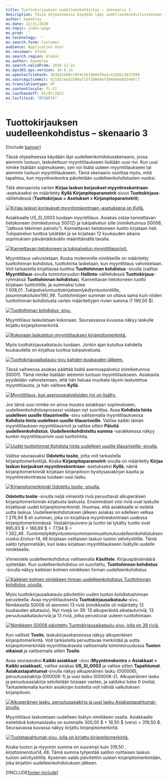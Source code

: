 ```yaml
---
title: Tuottokirjauksen uudelleenkohdistus – skenaario 3
description: Tässä ohjeaiheessa käydään läpi uudelleenkohdistusskenaario, jossa aiemmin luotuun, laskutettuun myyntitilaukseen lisätään uusi rivi. Kun uusi nimike lisätään sopimukseen, sen voi lisätä uuteen myyntitilaukseen tai aiemmin luotuun myyntitilaukseen.
author: kweekley
ms.date: 12/21/2020
ms.topic: index-page
ms.prod: ''
ms.technology: ''
ms.search.form: Customer
audience: Application User
ms.reviewer: kfend
ms.search.region: Global
ms.author: kweekley
ms.search.validFrom: 2020-12-21
ms.dyn365.ops.version: 10.0.14
ms.openlocfilehash: 3b3b41b09cc9f4c56fdb04f6a2c4156bc1637699
ms.sourcegitcommit: 631d2cea52590af15f208e9af584446e85540fcf
ms.translationtype: HT
ms.contentlocale: fi-FI
ms.lasthandoff: 05/07/2022
ms.locfileid: "8726574"
---
```

# <a name="revenue-recognition-reallocation--scenario-3"></a>Tuottokirjauksen uudelleenkohdistus – skenaario 3

[!include [banner](../includes/banner.md)]

Tässä ohjeaiheessa käydään läpi uudelleenkohdistusskenaario, jossa aiemmin luotuun, laskutettuun myyntitilaukseen lisätään uusi rivi. Kun uusi nimike lisätään sopimukseen, sen voi lisätä uuteen myyntitilaukseen tai aiemmin luotuun myyntitilaukseen. Tämä skenaario osoittaa myös, mitä tapahtuu, kun myyntireskontra päivitetään uudelleenkohdistusten vuoksi.

Tätä skenaariota varten **Kirjaa laskun korjaukset myyntireskontraan** ‑asetukseksi on määritetty **Kyllä** **Kirjanpitoparametrit**-sivun **Tuottokirjaus**-välilehdessä (**Tuottokirjaus \> Asetukset \> Kirjanpitoparametrit**).

[![Kirjaa laskun korjaukset myyntireskontraan ‑asetuksena on Kyllä.](./media/25_rev-rec-scenarios.png)](./media/25_rev-rec-scenarios.png)

Asiakkaalle US\_SI\_0003 luodaan myyntitilaus. Asiakas ostaa kannettavan tietokoneen (nimiketunnus S0012) ja tukipalvelun sille (nimiketunnus S0008, ”Jatkuva tekninen palvelu”). Kannettavan tietokoneen tuotto kirjataan heti. Tukipalvelun tuottoa lykätään ja se kirjataan 12 kuukauden aikana sopimuksen päivämäärävälin määrittämällä tavalla.

[![Kannettavan tietokoneen ja tukipalvelun myyntitilausrivit.](./media/26_rev-rec-scenarios.png)](./media/26_rev-rec-scenarios.png)

Myyntitilaus vahvistetaan. Koska molemmille nimikkeille on määritetty tuottohinnan kohdistus, tuottohinta lasketaan, kun myyntitilaus vahvistetaan. Voit tarkastella kirjattavaa tuottoa **Tuottohinnan kohdistus** ‑sivulla (valitse **Myyntitilaus**-sivulla toimintoruudun **Hallinta**-välilehdessä **Tuottokirjaus**-ryhmässä **Tuottohinnan kohdistus**). Kannettavan tietokoneen tuotto kirjataan tuottotilille, ja summaksi tulee 1 008,01 $. Tukipalvelun tuotto kirjataan lykätyn tuoton tilille, ja summaksi tulee 190,99 $. Tuottohintojen summan on oltava sama kuin niiden tuottohinnan kohdistusta varten määritettyjen rivien summa (1 199,00 $).

[![Tuottohinnan kohdistus ‑sivu.](./media/27_rev-rec-scenarios.png)](./media/27_rev-rec-scenarios.png)

Myyntitilaus laskutetaan kokonaan. Seuraavassa kuvassa näkyy laskulle kirjattu kirjanpitomerkintä.

[![Kokonaan laskutetun myyntitilauksen kirjanpitomerkintä.](./media/28_rev-rec-scenarios.png)](./media/28_rev-rec-scenarios.png)

Myös tuottokirjausaikataulu luodaan. Jonkin ajan kuluttua kahdella kuukaudella on kirjattua tuottoa tukipalvelusta.

[![Tuottokirjausaikataulu-sivu kahden kuukauden jälkeen.](./media/29_rev-rec-scenarios.png)](./media/29_rev-rec-scenarios.png)

Tässä vaiheessa asiakas päättää lisätä asennuspalvelut (nimiketunnus S0001). Tämä nimike lisätään aiemmin luotuun myyntitilaukseen. Asiakasta pyydetään vahvistamaan, että hän haluaa muokata täysin laskutettua myyntitilausta, ja hän valitsee **Kyllä**.

[![Myyntitilaus, kun asennuspalveluiden rivi on lisätty.](./media/30_rev-rec-scenarios.png)](./media/30_rev-rec-scenarios.png)

Jos tämä uusi nimike on ainoa muutos asiakkaan sopimukseen, uudelleenkohdistusprosessi voidaan nyt suorittaa. Avaa **Kohdista hinta uudelleen uusille tilausriveille** ‑sivu valitsemalla myyntitilauksessa **Kohdista hinta uudelleen uusille tilausriveille**. Valitse kaikki tämän myyntitilauksen myyntitilausrivit ja valitse sitten **Päivitä uudelleenkohdistus**. **Uudelleenkohdistettu summa** ‑sarakkeessa näkyy kunkin myyntitilausrivin uusi tuottohinta.

[![Uudet tuottohinnat Kohdista hinta uudelleen uusille tilausriveille ‑sivulla.](./media/31_rev-rec-scenarios.png)](./media/31_rev-rec-scenarios.png)

Valitse seuraavaksi **Odotettu tosite**, jotta voit tarkastella kirjanpitomerkintöjä. Koska **Kirjanpitoparametrit**-sivulla on määritetty **Kirjaa laskun korjaukset myyntireskontraan** ‑asetukseksi **Kyllä**, nämä kirjanpitomerkinnät kirjataan kirjanpitoon hyvitysasiakirjan kautta ja myyntireskontrassa luodaan uusi lasku.

[![Kirjanpitomerkinnät Odotettu tosite -sivulla.](./media/32_rev-rec-scenarios.png)](./media/32_rev-rec-scenarios.png)

**Odotettu tosite** ‑sivulla neljä viimeistä riviä peruuttavat alkuperäisen kirjanpitomerkinnän kirjatusta laskusta. Ensimmäiset viisi riviä ovat laskulle kirjattavat uudet kirjanpitomerkinnät. Huomaa, että asiakkaalle ei esitetä uutta laskua. Uudelleenkohdistuksen jälkeen asiakas on edelleen velkaa 1 276,94 $ eli summan, joka on kirjattava myyntireskontraan uudessa kirjanpitomerkinnässä. Vastakirjausvero ja tuotto tai lykätty tuotto ovat 995,83 $ + 188,69 $ + 77,94 $ = 1 262,46 $. Tuoton tai lykätyn tuoton summa on muuttunut uudelleenkohdistuksen vuoksi. Erotus –14,48 $ kirjataan osittaisen laskun tuoton selvitystilille. Tämä saldo tyhjennetään, kun lasku kirjataan myyntitilaukseen lisätylle uudelle nimikkeelle.

Viimeistele uudelleenkohdistus valitsemalla **Käsittele**. Kirjauspäivämäärä syötetään. Kun uudelleenkohdistus on suoritettu, **Tuottohinnan kohdistus** ‑sivulla näkyy kaikkien kolmen nimikkeen hinnan uudelleenkohdistus.

[![Kaikkien kolmen nimikkeen hinnan uudelleenkohdistus Tuottohinnan kohdistus ‑sivulla.](./media/33_rev-rec-scenarios.png)](./media/33_rev-rec-scenarios.png)

Myös tuottokirjausaikataulu päivitettiin uuden tuoton kohdistushinnan perusteella. Avaa myyntitilauksesta **Tuottokirjausaikataulu**-sivu. Nimikkeellä S0008 oli aiemmin 13 riviä (nimikkeelle oli määritetty 12 kuukauden aikataulu). Nyt rivejä on 39: 13 alkuperäistä aikatauluriviä, 13 peruutusaikatauluriviä ja 13 riviä, jotka perustuvat uuteen tuottohintaan.

[![Nimikkeen S0008 päivitetty Tuottokirjausaikataulu-sivu, jolla on 39 riviä.](./media/34_rev-rec-scenarios.png)](./media/34_rev-rec-scenarios.png)

Kun valitset **Tosite**, laskukirjauskansiossa näkyy alkuperäinen kirjanpitomerkintä. Voit tarkastella peruuttavaa merkintää ja uutta kirjanpitomerkintää myyntitilauksesta valitsemalla toimintoruudussa **Tuoton oikaisut** ja valitsemalla sitten **Tosite**.

Avaa seuraavaksi **Kaikki asiakkaat** -sivu (**Myyntireskontra \> Asiakkaat \> Kaikki asiakkaat**), valitse asiakas **US\_SI\_0003** ja valitse sitten **Tapahtumat**. **Asiakastapahtumat**-sivulla näkyy alkuperäinen lasku (000006), peruutusasiakirja (000006-1) ja uusi lasku (000006-2). Alkuperäinen lasku ja peruutusasiakirja selvitetään toisiaan vasten, ja saldoksi tulee 0 (nolla). Tarkastelemalla kunkin asiakirjan tositetta voit nähdä vaikutuksen kirjanpitoon.

[![Alkuperäinen lasku, peruutusasiakirja ja uusi lasku Asiakastapahtumat-sivulla.](./media/35_rev-rec-scenarios.png)](./media/35_rev-rec-scenarios.png)

Myyntitilaus laskutetaan uudelleen lisätyn nimikkeen osalta. Asiakkaalle esitettävä kokonaislasku on summalle 300,00 $ + 19,50 $ (vero) = 319,50 $. Seuraavassa kuvassa näkyy kirjattu kirjanpitomerkintä.

[![Tositetapahtumat-sivu, jolla on kirjattu kirjanpitomerkintä.](./media/36_rev-rec-scenarios.png)](./media/36_rev-rec-scenarios.png)

Koska tuoton ja myynnin summa on suurempi kuin 319,50 $, kirjataan erotus 14,48 $. Tämä summa tyhjentää saldon osittaisen laskun tuoton selvitystililtä. Kyseinen saldo päivitettiin uuteen kirjanpitomerkintään, joka kirjattiin uudelleenkohdistuksen jälkeen.


[!INCLUDE[footer-include](../../includes/footer-banner.md)]
